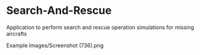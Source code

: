 # Search-And-Rescue
Application to perform search and rescue operation simulations for missing aircrafts

Example Images/Screenshot (736).png
